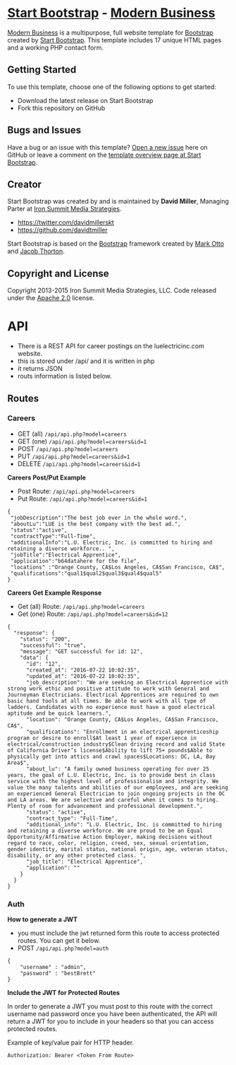 # [Start Bootstrap](http://startbootstrap.com/) - [Modern Business](http://startbootstrap.com/template-overviews/modern-business/)

[Modern Business](http://startbootstrap.com/template-overviews/modern-business/) is a multipurpose, full website template for [Bootstrap](http://getbootstrap.com/) created by [Start Bootstrap](http://startbootstrap.com/). This template includes 17 unique HTML pages and a working PHP contact form.

## Getting Started

To use this template, choose one of the following options to get started:
* Download the latest release on Start Bootstrap
* Fork this repository on GitHub

## Bugs and Issues

Have a bug or an issue with this template? [Open a new issue](https://github.com/IronSummitMedia/startbootstrap-modern-business/issues) here on GitHub or leave a comment on the [template overview page at Start Bootstrap](http://startbootstrap.com/template-overviews/modern-business/).

## Creator

Start Bootstrap was created by and is maintained by **David Miller**, Managing Parter at [Iron Summit Media Strategies](http://www.ironsummitmedia.com/).

* https://twitter.com/davidmillerskt
* https://github.com/davidtmiller

Start Bootstrap is based on the [Bootstrap](http://getbootstrap.com/) framework created by [Mark Otto](https://twitter.com/mdo) and [Jacob Thorton](https://twitter.com/fat).

## Copyright and License

Copyright 2013-2015 Iron Summit Media Strategies, LLC. Code released under the [Apache 2.0](https://github.com/IronSummitMedia/startbootstrap-modern-business/blob/gh-pages/LICENSE) license.

# API
* There is a REST API for career postings on the luelectricinc.com website.
* this is stored under /api/ and it is written in php
* it returns JSON
* routs information is listed below.

## Routes

### Careers
- GET (all) `/api/api.php?model=careers`
- GET (one) `/api/api.php?model=careers&id=1`
- POST `/api/api.php?model=careers`
- PUT `/api/api.php?model=careers&id=1`
- DELETE `/api/api.php?model=careers&id=1`

**Careers Post/Put Example**

- Post Route: `/api/api.php?model=careers`
- Put Route: `/api/api.php?model=careers&id=1`

```
{
 "jobDescription":"The best job ever in the whole word.",
 "aboutLu":"LUE is the best company with the best ad.",
 "status":"active",
 "contractType":"Full-Time",
 "additionalInfo":"L.U. Electric, Inc. is committed to hiring and retaining a diverse workforce.. ",
 "jobTitle":"Electrical Apprentice",
 "application":"b64datahere for the file",
 "locations" :"Orange County, CA$Los Angeles, CA$San Francisco, CA$",
 "qualifications":"qual1$qual2$qual3$qual4$qual5"
}
```


**Careers Get Example Response**
- Get (all) Route: `/api/api.php?model=careers`
- Get (one) Route: `/api/api.php?model=careers&id=12`

```
{
  "response": {
    "status": "200",
    "successful": "true",
    "message": "GET successful for id: 12",
    "data": {
      "id": "12",
      "created_at": "2016-07-22 10:02:35",
      "updated_at": "2016-07-22 10:02:35",
      "job_description": "We are seeking an Electrical Apprentice with strong work ethic and positive attitude to work with General and Journeyman Electricians. Electrical Apprentices are required to own basic hand tools at all times. Be able to work with all type of ladders. Candidates with no experience must have a good electrical aptitude and be quick learners.",
      "location": "Orange County, CA$Los Angeles, CA$San Francisco, CA$",
      "qualifications": "Enrollment in an electrical apprenticeship program or desire to enroll$At least 1 year of experience in electrical/construction industry$Clean driving record and valid State of California Driver’s license$Ability to lift 75+ pounds$Able to physically get into attics and crawl spaces$Locations: OC, LA, Bay Area$",
      "about_lu": "A family owned business operating for over 25 years, the goal of L.U. Electric, Inc. is to provide best in class service with the highest level of professionalism and integrity. We value the many talents and abilities of our employees, and are seeking an experienced General Electrician to join ongoing projects in the OC and LA areas. We are selective and careful when it comes to hiring. Plenty of room for advancement and professional development.",
      "status": "active",
      "contract_type": "Full-Time",
      "additional_info": "L.U. Electric, Inc. is committed to hiring and retaining a diverse workforce. We are proud to be an Equal Opportunity/Affirmative Action Employer, making decisions without regard to race, color, religion, creed, sex, sexual orientation, gender identity, marital status, national origin, age, veteran status, disability, or any other protected class. ",
      "job_title": "Electrical Apprentice",
      "application": ""
    }
  }
}
```

### Auth


**How to generate a JWT**

- you must include the jwt returned form this route to access protected routes. You can get it below.
- POST `/api/api.php?model=auth`

```
{
    "username" : "admin",
    "password" : "bestBrett"
}
```


**Include the JWT for Protected Routes**

In order to generate a JWT you must post to this route with the correct username nad password
once you have been authenticated, the API will return a JWT for you to include in your headers
so that you can access protected routes.

Example of key/value pair for HTTP header.

`Authorization: Bearer <Token From Route>`
